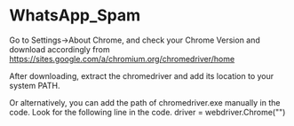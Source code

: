 # WhatsApp_Spam

Go to Settings->About Chrome, and check your Chrome Version and download accordingly from
https://sites.google.com/a/chromium.org/chromedriver/home

After downloading, extract the chromedriver and add its location to your system PATH.

Or alternatively, you can add the path of chromedriver.exe manually in the code.
Look for the following line in the code.
driver = webdriver.Chrome("<Add the path here>")
